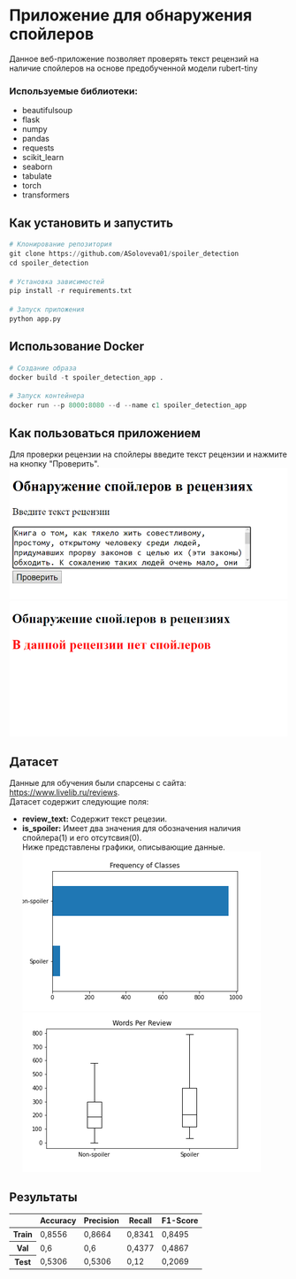 # Приложение для обнаружения спойлеров
Данное веб-приложение позволяет проверять текст рецензий на наличие спойлеров на основе предобученной модели rubert-tiny
### Используемые библиотеки:
- beautifulsoup
- flask
- numpy
- pandas
- requests
- scikit_learn
- seaborn
- tabulate
- torch
- transformers
## Как установить и запустить
```python
# Клонирование репозитория
git clone https://github.com/ASoloveva01/spoiler_detection
cd spoiler_detection

# Установка зависимостей
pip install -r requirements.txt

# Запуск приложения
python app.py
```
## Использование Docker
```python
# Создание образа
docker build -t spoiler_detection_app .

# Запуск контейнера
docker run --p 8000:8080 --d --name с1 spoiler_detection_app
```
## Как пользоваться приложением
Для проверки рецензии на спойлеры введите текст рецензии и нажмите на кнопку "Проверить".
![Иллюстрация к проекту](https://github.com/ASoloveva01/spoiler_detection/raw/main/app1.png)   
![Иллюстрация к проекту](https://github.com/ASoloveva01/spoiler_detection/raw/main/app2.png)
## Датасет
Данные для обучения были спарсены с сайта: https://www.livelib.ru/reviews.  
Датасет содержит следующие поля:
- **review_text:** Содержит текст рецезии.
- **is_spoiler:** Имеет два значения для обозначения наличия спойлера(1) и его отсутсвия(0).  
Ниже представлены графики, описывающие данные.  
![Иллюстрация к проекту](https://github.com/ASoloveva01/spoiler_detection/raw/main/classes_frequency.png)  
![Иллюстрация к проекту](https://github.com/ASoloveva01/spoiler_detection/raw/main/words_per_review.png)   
## Результаты
<table>
        <thead>
            <tr>
                <th scope="col"></th>
                <th scope="col">Accuracy</th>
                <th scope="col">Precision</th>
                <th scope="col">Recall</th>
                <th scope="col">F1-Score</th>
            </tr>
        </thead>
        <tbody>
            <tr>
                <th scope="row">Train</th>
                <td>0,8556</td>
                <td>0,8664</td>
                <td>0,8341</td>
                <td>0,8495</td>
            </tr>
            <tr>
                <th scope="row">Val</th>
                <td>0,6</td>
                <td>0,6</td>
                <td>0,4377</td>
                <td>0,4867</td>
            </tr>
            <tr>
                <th scope="row">Test</th>
                <td>0,5306</td>
                <td>0,5306</td>
                <td>0,12</td>
                <td>0,2069</td>
            </tr>
        </tbody>
</table>
